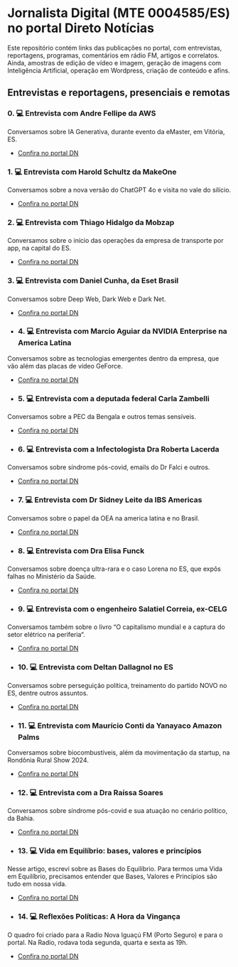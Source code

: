 # Jornalista Digital (MTE 0004585/ES) no portal Direto Notícias

Este repositório contém links das publicações no portal, com entrevistas, reportagens, programas, comentários em rádio FM, artigos e correlatos. Ainda, amostras de edição de vídeo e imagem, geração de imagens com Inteligência Artificial, operação em Wordpress, criação de conteúdo e afins.

## Entrevistas e reportagens, presenciais e remotas

### 0. 💻 Entrevista com Andre Fellipe da AWS
Conversamos sobre IA Generativa, durante evento da eMaster, em Vitória, ES.
- [Confira no portal DN](https://diretonoticias.com.br/2024/06/20/entrevista-com-andre-fellipe-da-aws/)

### 1. 💻 Entrevista com Harold Schultz da MakeOne
Conversamos sobre a nova versão do ChatGPT 4o e visita no vale do silício.
- [Confira no portal DN](https://diretonoticias.com.br/2024/05/22/entrevista-com-harold-schultz-da-makeone/)

### 2. 💻 Entrevista com Thiago Hidalgo da Mobzap
Conversamos sobre o início das operações da empresa de transporte por app, na capital do ES.
- [Confira no portal DN](https://diretonoticias.com.br/2023/10/02/entrevista-thiago-hidalgo-da-mobizap/)

### 3. 💻 Entrevista com Daniel Cunha, da Eset Brasil
Conversamos sobre Deep Web, Dark Web e Dark Net.
- [Confira no portal DN](https://diretonoticias.com.br/2023/06/20/entrevista-eset-brasil-explica-deep-web-dark-web-e-dark-net/)

- ### 4. 💻 Entrevista com Marcio Aguiar da NVIDIA Enterprise na America Latina
Conversamos sobre as tecnologias emergentes dentro da empresa, que vão além das placas de vídeo GeForce.
- [Confira no portal DN](https://diretonoticias.com.br/2023/06/07/entrevista-marcio-aguiar-da-nvidia-enterprise-america-latina/)

- ### 5. 💻 Entrevista com a deputada federal Carla Zambelli
Conversamos sobre a PEC da Bengala e outros temas sensíveis.
- [Confira no portal DN](https://diretonoticias.com.br/2022/08/06/entrevista-exclusiva-com-carla-zambelli/)

- ### 6. 💻 Entrevista com a Infectologista Dra Roberta Lacerda
Conversamos sobre síndrome pós-covid, emails do Dr Falci e outros.
- [Confira no portal DN](https://diretonoticias.com.br/2022/08/14/entrevista-dra-roberta-lacerda-do-rn/)

- ### 7. 💻 Entrevista com Dr Sidney Leite da IBS Americas
Conversamos sobre o papel da OEA na america latina e no Brasil.
- [Confira no portal DN](https://diretonoticias.com.br/2022/11/08/oea-entrevista-com-dr-sidney-leite-esclarece-duvidas/)

- ### 8. 💻 Entrevista com Dra Elisa Funck
Conversamos sobre doença ultra-rara e o caso Lorena no ES, que expôs falhas no Ministério da Saúde.
- [Confira no portal DN](https://diretonoticias.com.br/2023/01/28/caso-lorena-entrevista-com-dra-elisa-funck-revela-falhas-do-ministerio-da-saude/)

- ### 9. 💻 Entrevista com o engenheiro Salatiel Correia, ex-CELG
Conversamos também sobre o livro “O capitalismo mundial e a captura do setor elétrico na periferia“. 
- [Confira no portal DN](https://diretonoticias.com.br/2023/04/13/entrevista-com-salatiel-correia-ex-celg/)

- ### 10. 💻 Entrevista com Deltan Dallagnol no ES
Conversamos sobre perseguição política, treinamento do partido NOVO no ES, dentre outros assuntos.
- [Confira no portal DN](https://diretonoticias.com.br/2024/05/20/novo-reune-deltan-dallagnol-rodrigo-borges-eduardo-ribeiro-iuri-aguiar-e-outros-no-es/)

- ### 11. 💻 Entrevista com Maurício Conti da Yanayaco Amazon Palms
Conversamos sobre biocombustíveis, além da movimentação da startup, na Rondônia Rural Show 2024.
- [Confira no portal DN](https://diretonoticias.com.br/2024/05/23/entrevista-com-mauricio-conti-da-yanayaco-amazon-palms/)

- ### 12. 💻 Entrevista com a Dra Raíssa Soares
Conversamos sobre síndrome pós-covid e sua atuação no cenário político, da Bahia.
- [Confira no portal DN](https://diretonoticias.com.br/2023/11/18/entrevista-dra-raissa-soares-fala-sobre-sindrome-pos-covid/)

- ### 13. 💻 Vida em Equilíbrio: bases, valores e princípios
Nesse artigo, escrevi sobre as Bases do Equilíbrio. Para termos uma Vida em Equilíbrio, precisamos entender que Bases, Valores e Princípios são tudo em nossa vida.
- [Confira no portal DN](https://diretonoticias.com.br/2021/06/27/vida-em-equilibrio-bases-valores-e-principios-que-sao-tudo-em-nossa-vida-para-ser-feliz-e-agradar-a-deus-portal-direto-noticias/)

- ### 14. 💻 Reflexões Políticas: A Hora da Vingança
O quadro foi criado para a Radio Nova Iguaçú FM (Porto Seguro) e para o portal. Na Radio, rodava toda segunda, quarta e sexta as 19h.
- [Confira no portal DN](https://diretonoticias.com.br/2022/05/13/reflexoes-politicas-a-hora-da-vinganca/)
